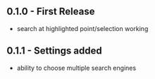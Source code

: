 ## 0.1.0 - First Release
* search at highlighted point/selection working
## 0.1.1 - Settings added
* ability to choose multiple search engines
